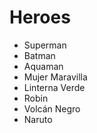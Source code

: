 # Heroes

* Superman
* Batman
* Aquaman
* Mujer Maravilla
* Linterna Verde
* Robin
* Volcán Negro
* Naruto
